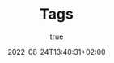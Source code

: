 ---
title: Tags
description: All specific topics or aspects on this site
subtitle: true
date: 2022-08-24T13:40:31+02:00
resources:
  - src: angele-kamp-KaeaUITiWnc-unsplash.jpg
    name: featured
    params:
      alt: Four empty paper labels on strings
--- 